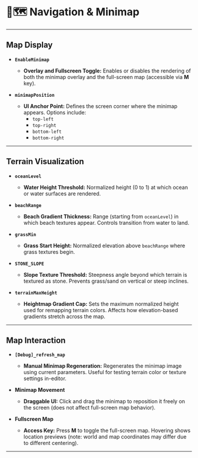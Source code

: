 # 🧭🗺️ Navigation & Minimap

---

## Map Display

- **`EnableMinimap`**
  
  - **Overlay and Fullscreen Toggle:** Enables or disables the rendering of both the minimap overlay and the full-screen map (accessible via **M** key).

- **`minimapPosition`**
  
  - **UI Anchor Point:** Defines the screen corner where the minimap appears. Options include:
    - `top-left`
    - `top-right`
    - `bottom-left`
    - `bottom-right`

---

## Terrain Visualization

- **`oceanLevel`**
  
  - **Water Height Threshold:** Normalized height (0 to 1) at which ocean or water surfaces are rendered.

- **`beachRange`**
  
  - **Beach Gradient Thickness:** Range (starting from `oceanLevel`) in which beach textures appear. Controls transition from water to land.

- **`grassMin`**
  
  - **Grass Start Height:** Normalized elevation above `beachRange` where grass textures begin.

- **`STONE_SLOPE`**
  
  - **Slope Texture Threshold:** Steepness angle beyond which terrain is textured as stone. Prevents grass/sand on vertical or steep inclines.

- **`terrainMaxHeight`**
  
  - **Heightmap Gradient Cap:** Sets the maximum normalized height used for remapping terrain colors. Affects how elevation-based gradients stretch across the map.

---

## Map Interaction

- **`[Debug]_refresh_map`**
  
  - **Manual Minimap Regeneration:** Regenerates the minimap image using current parameters. Useful for testing terrain color or texture settings in-editor.

- **Minimap Movement**
  
  - **Draggable UI:** Click and drag the minimap to reposition it freely on the screen (does not affect full-screen map behavior).

- **Fullscreen Map**
  
  - **Access Key:** Press **M** to toggle the full-screen map. Hovering shows location previews (note: world and map coordinates may differ due to different centering).

---
